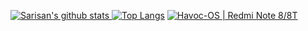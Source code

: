 [![Sarisan's github stats](https://github-readme-stats.vercel.app/api?username=Sarisan&show_icons=true&count_private=true&hide_border=true)
![Top Langs](https://github-readme-stats.vercel.app/api/top-langs/?username=Sarisan&layout=compact&hide_border=true)](https://github.com/Sarisan)
<a href="https://t.me/havoc_ginkgo"><img alt="Havoc-OS | Redmi Note 8/8T" src="https://img.shields.io/badge/dynamic/json?logo=telegram&label=%40havoc_ginkgo&labelColor=282c34&suffix=+members&color=2CA5E0&query=%24.data.totalSubs&url=https%3A%2F%2Fapi.spencerwoo.com%2Fsubstats%2F%3Fsource%3Dtelegram%26queryKey%3Dhavoc_ginkgo&longCache=true"/></a>
